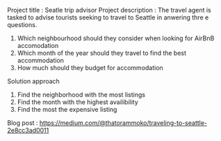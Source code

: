 Project title : Seatle trip advisor
Project description : The travel agent is tasked to advise tourists seeking to travel to Seattle in anwering thre e questions.
1. Which neighbourhood should they consider when looking for AirBnB accomodation
2. Which month of the year should they travel to find the best accommodation
3. How much should they budget for accommodation

Solution approach
1. Find the neighborhood with the most listings
2. Find the month with the highest availibility
3. Find the most the expensive listing 

Blog post : https://medium.com/@thatorammoko/traveling-to-seattle-2e8cc3ad0011